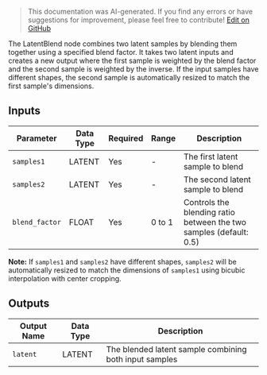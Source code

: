 > This documentation was AI-generated. If you find any errors or have suggestions for improvement, please feel free to contribute! [Edit on GitHub](https://github.com/Comfy-Org/embedded-docs/blob/main/comfyui_embedded_docs/docs/LatentBlend/en.md)

The LatentBlend node combines two latent samples by blending them together using a specified blend factor. It takes two latent inputs and creates a new output where the first sample is weighted by the blend factor and the second sample is weighted by the inverse. If the input samples have different shapes, the second sample is automatically resized to match the first sample's dimensions.

## Inputs

| Parameter | Data Type | Required | Range | Description |
|-----------|-----------|----------|-------|-------------|
| `samples1` | LATENT | Yes | - | The first latent sample to blend |
| `samples2` | LATENT | Yes | - | The second latent sample to blend |
| `blend_factor` | FLOAT | Yes | 0 to 1 | Controls the blending ratio between the two samples (default: 0.5) |

**Note:** If `samples1` and `samples2` have different shapes, `samples2` will be automatically resized to match the dimensions of `samples1` using bicubic interpolation with center cropping.

## Outputs

| Output Name | Data Type | Description |
|-------------|-----------|-------------|
| `latent` | LATENT | The blended latent sample combining both input samples |
